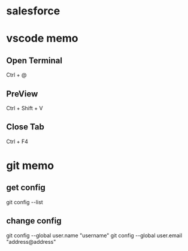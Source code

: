 # salesforce

# vscode memo
## Open Terminal
Ctrl + @

## PreView
Ctrl + Shift + V

## Close Tab
Ctrl + F4

# git memo
## get config
git config --list

## change config
git config --global user.name "username"
git config --global user.email "address@address"